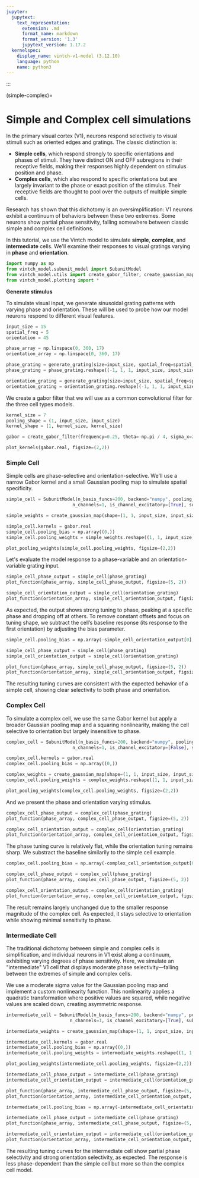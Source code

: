 ```yaml
---
jupyter:
  jupytext:
    text_representation:
      extension: .md
      format_name: markdown
      format_version: '1.3'
      jupytext_version: 1.17.2
  kernelspec:
    display_name: vintch-v1-model (3.12.10)
    language: python
    name: python3
---
```


:::

(simple-complex)=
# Simple and Complex cell simulations

In the primary visual cortex (V1), neurons respond selectively to visual stimuli such as oriented edges and gratings. The classic distinction is:

- **Simple cells**, which respond strongly to specific orientations and phases of stimuli. They have distinct ON and OFF subregions in their receptive fields, making their responses highly dependent on stimulus position and phase.
- **Complex cells**, which also respond to specific orientations but are largely invariant to the phase or exact position of the stimulus. Their receptive fields are thought to pool over the outputs of multiple simple cells.

Research has shown that this dichotomy is an oversimplification: V1 neurons exhibit a continuum of behaviors between these two extremes. Some neurons show partial phase sensitivity, falling somewhere between classic simple and complex cell definitions.

In this tutorial, we use the Vintch model to simulate **simple**, **complex**, and **intermediate** cells. We'll examine their responses to visual gratings varying in **phase** and **orientation**.

```python
import numpy as np
from vintch_model.subunit_model import SubunitModel
from vintch_model.utils import create_gabor_filter, create_gaussian_map, generate_grating
from vintch_model.plotting import *
```

**Generate stimulus**

To simulate visual input, we generate sinusoidal grating patterns with varying phase and orientation. These will be used to probe how our model neurons respond to different visual features.

```python
input_size = 15
spatial_freq = 5
orientation = 45

phase_array = np.linspace(0, 360, 17)
orientation_array = np.linspace(0, 360, 17)

phase_grating = generate_grating(size=input_size, spatial_freq=spatial_freq, orientation=orientation, phase=phase_array)
phase_grating = phase_grating.reshape((-1, 1, 1, input_size, input_size))

orientation_grating = generate_grating(size=input_size, spatial_freq=spatial_freq, orientation=orientation_array, phase=0)
orientation_grating = orientation_grating.reshape((-1, 1, 1, input_size, input_size))
```

We create a gabor filter that we will use as a common convolutional filter for the three cell types models. 

```python
kernel_size = 7
pooling_shape = (1, input_size, input_size)
kernel_shape = (1, kernel_size, kernel_size)

gabor = create_gabor_filter(frequency=0.25, theta=-np.pi / 4, sigma_x=2.0, sigma_y=2.0, offset=np.pi, size=(kernel_size, kernel_size)).reshape((1, 1, 1, kernel_size, kernel_size))

plot_kernels(gabor.real, figsize=(2,2))
```

### Simple Cell

Simple cells are phase-selective and orientation-selective. We'll use a narrow Gabor kernel and a small Gaussian pooling map to simulate spatial specificity.

```python
simple_cell = SubunitModel(n_basis_funcs=200, backend="numpy", pooling_shape=pooling_shape,
                         n_channels=1, is_channel_excitatory=[True], subunit_kernel_shape=kernel_shape)

simple_weights = create_gaussian_map(shape=(1, 1, input_size, input_size), sigma=0.5)

simple_cell.kernels = gabor.real
simple_cell.pooling_bias = np.array((0,))
simple_cell.pooling_weights = simple_weights.reshape((1, 1, input_size, input_size))

plot_pooling_weights(simple_cell.pooling_weights, figsize=(2,2))
```

Let's evaluate the model response to a phase-variable and an orientation-variable grating input.

```python
simple_cell_phase_output = simple_cell(phase_grating)
plot_function(phase_array, simple_cell_phase_output, figsize=(5, 2))

simple_cell_orientation_output = simple_cell(orientation_grating)
plot_function(orientation_array, simple_cell_orientation_output, figsize=(5, 2))
```

As expected, the output shows strong tuning to phase, peaking at a specific phase and dropping off at others. To remove constant offsets and focus on tuning shape, we subtract the cell’s baseline response (its response to the first orientation) by adjusting the bias parameter.

```python
simple_cell.pooling_bias = np.array(-simple_cell_orientation_output[0],)

simple_cell_phase_output = simple_cell(phase_grating)
simple_cell_orientation_output = simple_cell(orientation_grating)

plot_function(phase_array, simple_cell_phase_output, figsize=(5, 2))
plot_function(orientation_array, simple_cell_orientation_output, figsize=(5, 2))
```

The resulting tuning curves are consistent with the expected behavior of a simple cell, showing clear selectivity to both phase and orientation.

### Complex Cell

To simulate a complex cell, we use the same Gabor kernel but apply a broader Gaussian pooling map and a squaring nonlinearity, making the cell selective to orientation but largely insensitive to phase.

```python
complex_cell = SubunitModel(n_basis_funcs=200, backend="numpy", pooling_shape=(1, input_size, input_size),
                         n_channels=1, is_channel_excitatory=[False], subunit_kernel_shape=(1, kernel_size, kernel_size))

complex_cell.kernels = gabor.real
complex_cell.pooling_bias = np.array((0,))

complex_weights = create_gaussian_map(shape=(1, 1, input_size, input_size), sigma=10)
complex_cell.pooling_weights = complex_weights.reshape((1, 1, input_size, input_size))

plot_pooling_weights(complex_cell.pooling_weights, figsize=(2,2))
```

And we present the phase and orientation varying stimulus.

```python
complex_cell_phase_output = complex_cell(phase_grating)
plot_function(phase_array, complex_cell_phase_output, figsize=(5, 2))

complex_cell_orientation_output = complex_cell(orientation_grating)
plot_function(orientation_array, complex_cell_orientation_output, figsize=(5, 2))
```

The phase tuning curve is relatively flat, while the orientation tuning remains sharp. We substract the baseline similarily to the simple cell example.

```python
complex_cell.pooling_bias = np.array(-complex_cell_orientation_output[0],)

complex_cell_phase_output = complex_cell(phase_grating)
plot_function(phase_array, complex_cell_phase_output, figsize=(5, 2))

complex_cell_orientation_output = complex_cell(orientation_grating)
plot_function(orientation_array, complex_cell_orientation_output, figsize=(5, 2))
```

The result remains largely unchanged due to the smaller response magnitude of the complex cell. As expected, it stays selective to orientation while showing minimal sensitivity to phase.

### Intermediate Cell


The traditional dichotomy between simple and complex cells is simplification, and individual neurons in V1 exist along a continuum, exhibiting varying degrees of phase sensitivity. Here, we simulate an "intermediate" V1 cell that displays moderate phase selectivity—falling between the extremes of simple and complex cells.

We use a moderate sigma value for the Gaussian pooling map and implement a custom nonlinearity function. This nonlinearity applies a quadratic transformation where positive values are squared, while negative values are scaled down, creating asymmetric response.

```python
intermediate_cell = SubunitModel(n_basis_funcs=200, backend="numpy", pooling_shape=pooling_shape,
                        n_channels=1, is_channel_excitatory=[True], subunit_kernel_shape=kernel_shape)

intermediate_weights = create_gaussian_map(shape=(1, 1, input_size, input_size), sigma=1.5)

intermediate_cell.kernels = gabor.real
intermediate_cell.pooling_bias = np.array((0,))
intermediate_cell.pooling_weights = intermediate_weights.reshape((1, 1, input_size, input_size))

plot_pooling_weights(intermediate_cell.pooling_weights, figsize=(2,2))
```

```python
intermediate_cell_phase_output = intermediate_cell(phase_grating)
intermediate_cell_orientation_output = intermediate_cell(orientation_grating)
```

```python
plot_function(phase_array, intermediate_cell_phase_output, figsize=(5, 2))
plot_function(orientation_array, intermediate_cell_orientation_output, figsize=(5, 2))
```

```python
intermediate_cell.pooling_bias = np.array(-intermediate_cell_orientation_output[0],)
```

```python
intermediate_cell_phase_output = intermediate_cell(phase_grating)
plot_function(phase_array, intermediate_cell_phase_output, figsize=(5, 2))

intermediate_cell_orientation_output = intermediate_cell(orientation_grating)
plot_function(orientation_array, intermediate_cell_orientation_output, figsize=(5, 2))
```

The resulting tuning curves for the intermediate cell show partial phase selectivity and strong orientation selectivity, as expected. The response is less phase-dependent than the simple cell but more so than the complex cell model.